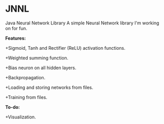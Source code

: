 # JNNL
Java Neural Network Library
A simple Neural Network library I'm working on for fun. 

<b>Features:</b>

  +Sigmoid, Tanh and Rectifier (ReLU) activation functions.

  +Weighted summing function.

  +Bias neuron on all hidden layers.

  +Backpropagation.
  
  +Loading and storing networks from files.
  
  +Training from files.


<b>To-do:</b>
  
  +Visualization.
  
  
  
